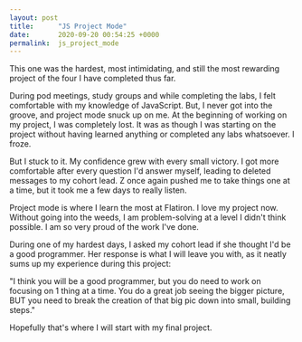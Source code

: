 ```yaml
---
layout: post
title:      "JS Project Mode"
date:       2020-09-20 00:54:25 +0000
permalink:  js_project_mode
---
```



This one was the hardest, most intimidating, and still the most rewarding project of the four I have completed thus far.

During pod meetings, study groups and while completing the labs, I felt comfortable with my knowledge of JavaScript. But, I never got into the groove, and project mode snuck up on me. At the beginning of working on my project, I was completely lost. It was as though I was starting on the project without having learned anything or completed any labs whatsoever. I froze.

But I stuck to it. My confidence grew with every small victory. I got more comfortable after every question I'd answer myself, leading to deleted messages to my cohort lead. Z once again pushed me to take things one at a time, but it took me a few days to really listen.

Project mode is where I learn the most at Flatiron. I love my project now. Without going into the weeds, I am problem-solving at a level I didn't think possible. I am so very proud of the work I've done. 

During one of my hardest days, I asked my cohort lead if she thought I'd be a good programmer. Her response is what I will leave you with, as it neatly sums up my experience during this project:

"I think you will be a good programmer, but you do need to work on focusing on 1 thing at a time. You do a great job seeing the bigger picture, BUT you need to break the creation of that big pic down into small, building steps."

Hopefully that's where I will start with my final project.
